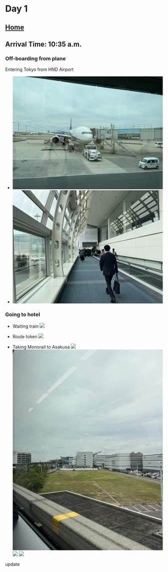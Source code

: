 # Day 1
## [Home](README.md)
## Arrival Time: 10:35 a.m.
### Off-boarding from plane
Entering Tokyo from HND Airport

* ![](photo_archieve/IMG_4352[1].JPG)
* ![](photo_archieve/IMG_4356.JPG)<br>

### Going to hotel

* Waiting train
![](photo_archieve/IMG_4357.JPG)

* Route token
![](photo_archieve/IMG_4361.JPG)
* Taking Monorail to Asakusa
![](photo_archieve/IMG_4360.JPG)
![](photo_archieve/IMG_4372.JPG)
![](photo_archieve/IMG_4374.JPG)
![](photo_archieve/IMG_4376.JPG)

update
